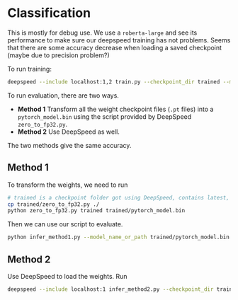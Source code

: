 # Classification

This is mostly for debug use. We use a `roberta-large` and see its performance to make sure our deepspeed training has not problems. Seems that there are some accuracy decrease when loading a saved checkpoint (maybe due to precision problem?)

To run training:
```bash
deepspeed --include localhost:1,2 train.py --checkpoint_dir trained --model_name_or_path roberta-large --train_file SST-2/train.json --validation_file SST-2/dev.json --batch_size 16
```

To run evaluation, there are two ways.
* **Method 1** Transform all the weight checkpoint files (`.pt` files) into a `pytorch_model.bin` using the script provided by DeepSpeed `zero_to_fp32.py`.
* **Method 2** Use DeepSpeed as well.

The two methods give the same accuracy.

## Method 1
To transform the weights, we need to run
```bash
# trained is a checkpoint folder got using DeepSpeed, contains latest, etc.
cp trained/zero_to_fp32.py ./
python zero_to_fp32.py trained trained/pytorch_model.bin
```
Then we can use our script to evaluate.
```bash
python infer_method1.py --model_name_or_path trained/pytorch_model.bin --validation_file SST-2/dev.json
```

## Method 2
Use DeepSpeed to load the weights. Run
```bash
deepspeed --include localhost:1 infer_method2.py --checkpoint_dir trained --model_name_or_path roberta-large --validation_file SST-2/dev.json
```

